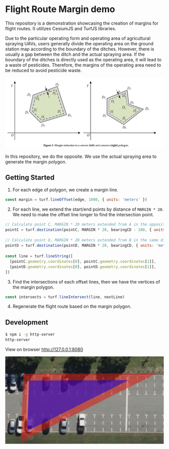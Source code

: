 # Flight Route Margin demo

This repository is a demonstration showcasing the creation of margins for flight routes. It utilizes CesiumJS and TurfJS libraries.

Due to the particular operating form and operating area of agricultural spraying UAVs, users generally divide the operating area on the ground station map according to the boundary of the ditches. However, there is usually a gap between the ditch and the actual spraying area. If the boundary of the ditches is directly used as the operating area, it will lead to a waste of pesticides. Therefore, the margins of the operating area need to be reduced to avoid pesticide waste.

![Margin Solution](./img/margin-solution.png)

In this repository, we do the opposite. We use the actual spraying area to generate the margin polygon.

## Getting Started

1. For each edge of polygon, we create a margin line.

```js
const margin = turf.lineOffset(edge, 1000, { units: 'meters' })
```

2. For each line, we extend the start/end points by distance of `MARGIN * 20`. We need to make the offset line longer to find the intersection point.

```js
// Calculate point C, MARGIN * 20 meters extended from A in the opposite direction
pointC = turf.destination(pointC, MARGIN * 20, bearingCD - 180, { units: 'meters' })

// Calculate point D, MARGIN * 20 meters extended from B in the same direction
pointD = turf.destination(pointD, MARGIN * 20, bearingCD, { units: 'meters' })

const line = turf.lineString([
  [pointC.geometry.coordinates[0], pointC.geometry.coordinates[1]],
  [pointD.geometry.coordinates[0], pointD.geometry.coordinates[1]],
])
```

3. Find the intersections of each offset lines, then we have the vertices of the margin polygon.

```js
const intersects = turf.lineIntersect(line, nextLine)
```

4. Regenerate the flight route based on the margin polygon.

## Development

```sh
$ npm i -g http-server
http-server
```

View on browser http://127.0.0.1:8080

![Demo Map](./img/demo-map.png)
